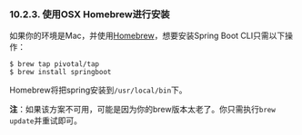 ### 10.2.3. 使用OSX Homebrew进行安装

如果你的环境是Mac，并使用[Homebrew](http://brew.sh/)，想要安装Spring Boot CLI只需以下操作：
```shell
$ brew tap pivotal/tap
$ brew install springboot
```
Homebrew将把spring安装到`/usr/local/bin`下。

**注**：如果该方案不可用，可能是因为你的brew版本太老了。你只需执行`brew update`并重试即可。
